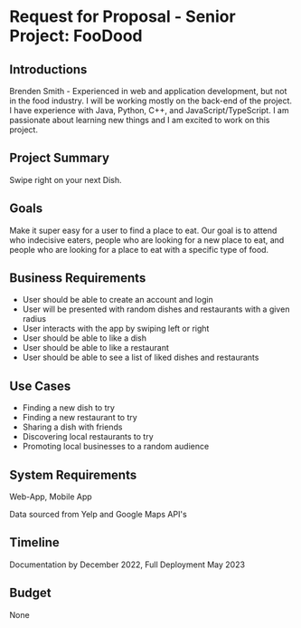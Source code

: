 
# Request for Proposal - Senior Project: FooDood

## Introductions

Brenden Smith - Experienced in web and application development, but not in the food industry. I will be working mostly on the back-end of the project. I have experience with Java, Python, C++, and JavaScript/TypeScript. I am passionate about learning new things and I am excited to work on this project.

## Project Summary

Swipe right on your next Dish.

## Goals

Make it super easy for a user to find a place to eat. Our goal is to attend who indecisive eaters, people who are looking for a new place to eat, and people who are looking for a place to eat with a specific type of food.

## Business Requirements

- User should be able to create an account and login
- User will be presented with random dishes and restaurants with a given radius
- User interacts with the app by swiping left or right
- User should be able to like a dish
- User should be able to like a restaurant
- User should be able to see a list of liked dishes and restaurants

## Use Cases

- Finding a new dish to try
- Finding a new restaurant to try
- Sharing a dish with friends
- Discovering local restaurants to try
- Promoting local businesses to a random audience 

## System Requirements

Web-App, Mobile App

Data sourced from Yelp and Google Maps API's

## Timeline

Documentation by December 2022, Full Deployment May 2023

## Budget

None
